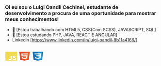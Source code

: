 ### Oi eu sou o Luigi Oandil Cechinel, estudante de desenvolvimento a procura de uma oportunidade para mostrar meus conhecimentos!

- 🔭 [Estou trabalhando com HTML5, CSS(Com SCSS), JAVASCRIPT, SQL]
- 🌱 [Estou estudando PHP, JAVA, REACT E ANGULAR]
- Linkedin [https://www.linkedin.com/in/luigi-oandil-8b11a4166/]

<div align="center">
  <a href="https://github.com/LuigiOC">

</div>
<div style="display: inline-block"><br>
  <img align="center" alt="Luigi-Js" height="30" width="40" src="https://raw.githubusercontent.com/devicons/devicon/master/icons/javascript/javascript-plain.svg">
  <img align="center" alt="Luigi-HTML" height="30" width="40" src="https://raw.githubusercontent.com/devicons/devicon/master/icons/html5/html5-original.svg">
  <img align="center" alt="Luigi-CSS" height="30" width="40" src="https://raw.githubusercontent.com/devicons/devicon/master/icons/css3/css3-original.svg">
  
</div>
  
 
<div> 
  
 
</div>
